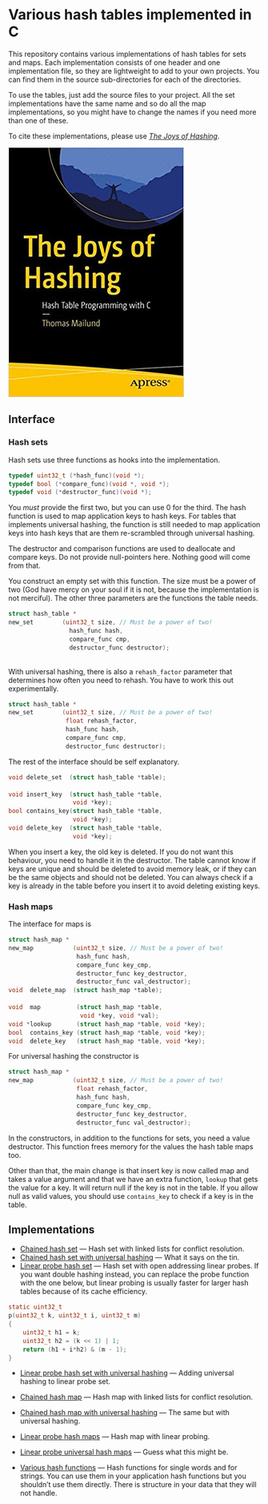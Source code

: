 # Various hash tables implemented in C

This repository contains various implementations of hash tables for sets and maps. Each implementation consists of one header and one implementation file, so they are lightweight to add to your own projects. You can find them in the source sub-directories for each of the directories.

To use the tables, just add the source files to your project. All the set implementations have the same name and so do all the map implementations, so you might have to change the names if you need more than one of these.

To cite these implementations, please use [*The Joys of Hashing*](https://amzn.to/2pngZQ0).

![](joys-of-hashing.jpg)

## Interface

### Hash sets

Hash sets use three functions as hooks into the implementation.

```c
typedef uint32_t (*hash_func)(void *);
typedef bool (*compare_func)(void *, void *);
typedef void (*destructor_func)(void *);
```

You *must* provide the first two, but you can use 0 for the third. The hash function is used to map application keys to hash keys. For tables that implements universal hashing, the function is still needed to map application keys into hash keys that are them re-scrambled through universal hashing.

The destructor and comparison functions are used to deallocate and compare keys. Do not provide null-pointers here. Nothing good will come from that.

You construct an empty set with this function. The size must be a power of two (God have mercy on your soul if it is not, because the implementation is not merciful). The other three parameters are the functions the table needs.

```c
struct hash_table *
new_set        (uint32_t size, // Must be a power of two!
                 hash_func hash,
                 compare_func cmp,
                 destructor_func destructor);
                    
```

With universal hashing, there is also a `rehash_factor` parameter that determines how often you need to rehash. You have to work this out experimentally.

```c
struct hash_table *
new_set        (uint32_t size, // Must be a power of two!
                float rehash_factor,
                hash_func hash,
                compare_func cmp,
                destructor_func destructor);
```
                
The rest of the interface should be self explanatory.
                
```c
void delete_set  (struct hash_table *table);

void insert_key  (struct hash_table *table,
                  void *key);
bool contains_key(struct hash_table *table,
                  void *key);
void delete_key  (struct hash_table *table,
                  void *key);
```

When you insert a key, the old key is deleted. If you do not want this behaviour, you need to handle it in the destructor. The table cannot know if keys are unique and should be deleted to avoid memory leak, or if they can be the same objects and should not be deleted. You can always check if a key is already in the table before you insert it to avoid deleting existing keys.

### Hash maps

The interface for maps is

```c
struct hash_map *
new_map           (uint32_t size, // Must be a power of two!
                   hash_func hash,
                   compare_func key_cmp,
                   destructor_func key_destructor,
                   destructor_func val_destructor);
void  delete_map  (struct hash_map *table);

void  map          (struct hash_map *table,
                    void *key, void *val);
void *lookup       (struct hash_map *table, void *key);
bool  contains_key (struct hash_map *table, void *key);
void  delete_key   (struct hash_map *table, void *key);
```

For universal hashing the constructor is

```c
struct hash_map *
new_map           (uint32_t size, // Must be a power of two!
                   float rehash_factor,
                   hash_func hash,
                   compare_func key_cmp,
                   destructor_func key_destructor,
                   destructor_func val_destructor);
```

In the constructors, in addition to the functions for sets, you need a value destructor. This function frees memory for the values the hash table maps too.

Other than that, the main change is that insert key is now called map and takes a value argument and that we have an extra function, `lookup` that gets the value for a key. It will return null if the key is not in the table. If you allow null as valid values, you should use `contains_key` to check if a key is in the table.

## Implementations

* [Chained hash set](ChainedHashSet/source) — Hash set with linked lists for conflict resolution.
* [Chained hash set with universal hashing](ChainedUniversalHashSet/source) — What it says on the tin.
* [Linear probe hash set](LinearProbeHashSet/source) — Hash set with open addressing linear probes. If you want double hashing instead, you can replace the probe function with the one below, but linear probing is usually faster for larger hash tables because of its cache efficiency.

```c
static uint32_t
p(uint32_t k, uint32_t i, uint32_t m)
{
    uint32_t h1 = k;
    uint32_t h2 = (k << 1) | 1;
    return (h1 + i*h2) & (m - 1);
}
```

* [Linear probe hash set with universal hashing](LinearProbeUniversalHashSet/source) — Adding universal hashing to linear probe set.

* [Chained hash map](ChainedHashMap/source) — Hash map with linked lists for conflict resolution.
* [Chained hash map with universal hashing](ChainedUniversalHashMap/source) — The same but with universal hashing.
* [Linear probe hash maps](LinearProbeUniversalHashMap/source) — Hash map with linear probing.
* [Linear probe universal hash maps](LinearProbeUniversalHashMap/source) — Guess what this might be.

* [Various hash functions](HashFunctions/source) — Hash functions for single words and for strings. You can use them in your application hash functions but you shouldn’t use them directly. There is structure in your data that they will not handle.